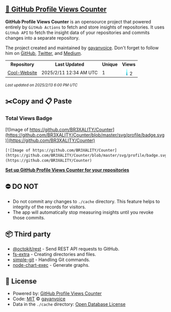 ## [🚀 GitHub Profile Views Counter](https://github.com/gayanvoice/github-profile-views-counter)
**GitHub Profile Views Counter** is an opensource project that powered entirely by  `GitHub Actions` to fetch and store insights of repositories.
It uses `GitHub API` to fetch the insight data of your repositories and commits changes into a separate repository.

The project created and maintained by [gayanvoice](https://github.com/gayanvoice). Don't forget to follow him on [GitHub](https://github.com/gayanvoice), [Twitter](https://twitter.com/gayanvoice), and [Medium](https://gayanvoice.medium.com/).

<table>
	<tr>
		<th>
			Repository
		</th>
		<th>
			Last Updated
		</th>
		<th>
			Unique
		</th>
		<th>
			Views
		</th>
	</tr>
	<tr>
		<td>
			<a href="https://github.com/BR3XALITY/Counter/tree/master/readme/888849578/year.md">
				Cool-Website
			</a>
		</td>
		<td>
			2025/2/11 12:34 AM UTC
		</td>
		<td>
			1
		</td>
		<td>
			<img alt="Response time graph" src="https://github.com/BR3XALITY/Counter/raw/master/graph/888849578/small/year.png" height="20"> 2
		</td>
	</tr>
</table>

<small><i>Last updated on 2025/2/13 6:00 PM UTC</i></small>

## ✂️Copy and 📋 Paste
### Total Views Badge
[![Image of https://github.com/BR3XALITY/Counter](https://github.com/BR3XALITY/Counter/blob/master/svg/profile/badge.svg)](https://github.com/BR3XALITY/Counter)

```readme
[![Image of https://github.com/BR3XALITY/Counter](https://github.com/BR3XALITY/Counter/blob/master/svg/profile/badge.svg)](https://github.com/BR3XALITY/Counter)
```
[**Set up GitHub Profile Views Counter for your repositories**](https://github.com/gayanvoice/github-profile-views-counter)
## ⛔ DO NOT
- Do not commit any changes to `./cache` directory. This feature helps to integrity of the records for visitors.
- The app will automatically stop measuring insights until you revoke those commits.
## 📦 Third party

- [@octokit/rest](https://www.npmjs.com/package/@octokit/rest) - Send REST API requests to GitHub.
- [fs-extra](https://www.npmjs.com/package/fs-extra) - Creating directories and files.
- [simple-git](https://www.npmjs.com/package/simple-git) - Handling Git commands.
- [node-chart-exec](https://www.npmjs.com/package/node-chart-exec) - Generate graphs.
## 📄 License
- Powered by: [GitHub Profile Views Counter](https://github.com/gayanvoice/github-profile-views-counter)
- Code: [MIT](./LICENSE) © [gayanvoice](https://github.com/gayanvoice)
- Data in the `./cache` directory: [Open Database License](https://opendatacommons.org/licenses/odbl/1-0/)